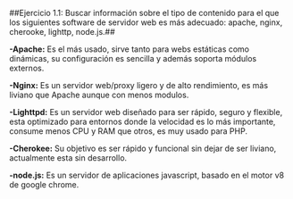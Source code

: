 ##Ejercicio 1.1: Buscar información sobre el tipo de contenido para el que los siguientes software de servidor web es más adecuado: apache, nginx, cherooke, lighttp, node.js.##

**-Apache:** Es el más usado, sirve tanto para webs estáticas como dinámicas, su configuración es sencilla y además soporta módulos externos.

**-Nginx:** Es un servidor web/proxy ligero y de alto rendimiento, es más liviano que Apache aunque con menos modulos.

**-Lighttpd:** Es un servidor web diseñado para ser rápido, seguro y flexible, esta optimizado para entornos donde la velocidad es lo más importante, consume menos CPU y RAM que otros, es muy usado para PHP.

**-Cherokee:** Su objetivo es ser rápido y funcional sin dejar de ser liviano, actualmente esta sin desarrollo.

**-node.js:** Es un servidor de aplicaciones javascript, basado en el motor v8 de google chrome.
